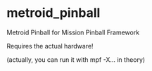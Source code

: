 # metroid_pinball
Metroid Pinball for Mission Pinball Framework

Requires the actual hardware!

(actually, you can run it with mpf -X... in theory)

